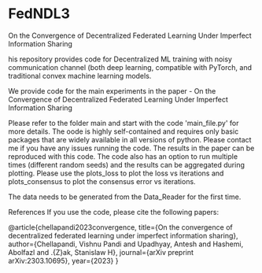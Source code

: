 # FedNDL3
On the Convergence of Decentralized Federated Learning Under Imperfect Information Sharing

his repository provides code for Decentralized ML training with noisy communication channel (both deep learning, compatible with PyTorch, and traditional convex machine learning models.

We provide code for the main experiments in the paper - On the Convergence of Decentralized Federated Learning Under Imperfect Information Sharing

Please refer to the folder main and start with the code 'main_file.py' for more details. The oode is highly self-contained and requires only basic packages that are widely available in all versions of python. Please contact me if you have any issues running the code. The results in the paper can be reproduced with this code. The code also has an option to run multiple times (different random seeds) and the results can be aggregated during plotting. Please use the plots_loss to plot the loss vs iterations and plots_consensus to plot the consensus error vs iterations.

The data needs to be generated from the Data_Reader for the first time. 

References
If you use the code, please cite the following papers:

@article{chellapandi2023convergence,
  title={On the convergence of decentralized federated learning under imperfect information sharing},
  author={Chellapandi, Vishnu Pandi and Upadhyay, Antesh and Hashemi, Abolfazl and \.{Z}ak, Stanislaw H},
  journal={arXiv preprint arXiv:2303.10695},
  year={2023}
}
